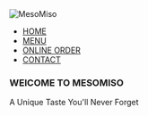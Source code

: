 <!-- Jesse Chen 10/10/23 -->
<!DOCTYPE html> 
<html lang= "en">
<head>
	<title> MeSoMiso </title>
	<meta charset= "utf-8">
	<link rel= "stylesheet" href="MeSoMiso.css">
</head>
<body>
	<div class="tile">
		<div class="navbar">
			<img src="/images/DigitalMonster-Logo.jpg" alt = "MesoMiso"/>
			<ul>
				<li><a href="Home.html"> HOME</a></li>
				<li><a href="Menu.html">MENU</a></li>
				<li><a href="Online Order.html"> ONLINE ORDER </a></li>
				<li><a href="Contact.html"> CONTACT</a></li>
			</ul>
		<div>
	<div class="content">
		<h3>WElCOME TO MESOMISO</h3>
		<p> A Unique Taste You'll Never Forget </p>
	</div>
</body>
</html>
